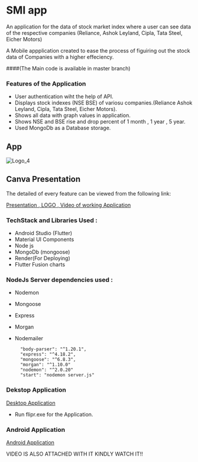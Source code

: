 

# SMI app

An application for the data of stock market index where a user can see data of the respective companies (Reliance,
Ashok Leyland, Cipla, Tata Steel, Eicher Motors)

A Mobile appplication created to ease the process of figuiring out the stock data of Companies with a higher effeciency.

####(The Main code is available in master branch)


### Features of the Application

* User authentication wiht the help of API.
* Displays stock indexes (NSE BSE) of variosu companies.(Reliance Ashok Leyland, Cipla, Tata Steel, Eicher Motors).
* Shows all data with graph values in application.
* Shows NSE and BSE  rise and drop percent of 1 month , 1 year , 5 year.
* Used MongoDb as a Database storage.



## App

![Logo_4](https://user-images.githubusercontent.com/101652869/212565988-ef829651-8c0a-4b8c-b4ed-69e2764b13f0.png)





## Canva Presentation


The detailed of every feature can be viewed from the following link:

[Presentation , LOGO , Video of working  Application](https://drive.google.com/drive/u/0/folders/1MbC_7W8qxTUirJlSr0KGldeBfPyRSRFs)


### TechStack and Libraries Used :

* Android Studio (Flutter)
* Material UI Components
* Node js
* MongoDb (mongoose)
* Render(For Deploying)
* Flutter Fusion charts
    


### NodeJs Server dependencies used :

* Nodemon
* Mongoose
* Express
* Morgan
* Nodemailer

        "body-parser": "^1.20.1",
        "express": "^4.18.2",
        "mongoose": "^6.8.3",
        "morgan": "^1.10.0"
        "nodemon": "^2.0.20"
        "start": "nodemon server.js"


 ### Dekstop Application

[Desktop Application](https://drive.google.com/drive/u/0/folders/1O__LHLgrVbhLos2XO6z1Grzuy_WNpjpA)

* Run flipr.exe for the Application.


### Android Application

[Android Application](https://drive.google.com/drive/u/0/folders/1r0JUilU1Xxhb2K3-fJ5L7VyiX9maBnxw)

VIDEO IS ALSO ATTACHED WITH IT KINDLY WATCH IT!!
    
